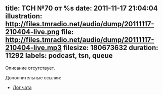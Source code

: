 title: ТСН №70 от %s
date: 2011-11-17 21:04:04
illustration: http://files.tmradio.net/audio/dump/20111117-210404-live.png
file: http://files.tmradio.net/audio/dump/20111117-210404-live.mp3
filesize: 180673632
duration: 11292
labels: podcast, tsn, queue
---
Описание отсутствует.

Дополнительные ссылки:

- [Лог чата](http://files.tmradio.net/audio/dump/20111117-210404-live.log)
